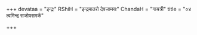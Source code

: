 +++
devataa = "इन्द्रः"
RShiH = "इन्द्रमातरो देवजामयः"
ChandaH = "गायत्री"
title = "०४ त्वमिन्द्र सजोषसमर्कं"

+++
